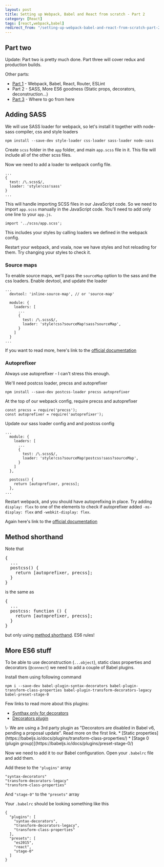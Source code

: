 ```yaml
---
layout: post
title: Setting up Webpack, Babel and React from scratch - Part 2
category: [React]
tags: [react,webpack,babel]
redirect_from: "/setting-up-webpack-babel-and-react-from-scratch-part-2/"
---
```


## Part two

Update: Part two is pretty much done. Part three will cover redux and production builds.

Other parts:

* [Part 1](/setting-up-webpack-babel-and-react-from-scratch) - Webpack, Babel, React, Router, ESLint
* Part 2 - SASS, More ES6 goodness (Static props, decorators, deconstruction...)
* [Part 3](/setting-up-webpack-babel-and-react-from-scratch-part-3) - Where to go from here

## Adding SASS

We will use SASS loader for webpack, so let's install it together with node-sass compiler,
 css and style loaders

    npm install --save-dev style-loader css-loader sass-loader node-sass

Create `scss` folder in the `app` folder, and main `app.scss` file in it.
This file will include all of the other scss files.

Now we need to add a loader to webpack config file.

<!--more-->

```
...
{
  test: /\.scss$/,
  loader: 'style!css!sass'
}
...
```

This will handle importing SCSS files in our JavaScript code.
So we need to import `app.scss` manually in the JavaScript code.
You'll need to add only one line to your `app.js`.

    import '../scss/app.scss';

This includes your styles by calling loaders we defined in the webpack config.

Restart your webpack, and voala, now we have styles and hot reloading for them.
Try changing your styles to check it.

### Source maps

To enable source maps, we'll pass the `sourceMap` option to the sass and the css loaders.
Enable devtool, and update the loader

```
...
  devtool: 'inline-source-map', // or 'source-map'

  module: {
    loaders: [
      ...
      {
        test: /\.scss$/,
        loader: 'style!css?sourceMap!sass?sourceMap',
      }
    ]
  }
...
```

If you want to read more, here's link to the
[official documentation](https://github.com/jtangelder/sass-loader)

### Autoprefixer

Always use autoprefixer - I can't stress this enough.

We'll need postcss loader, precss and autoprefixer

    npm install --save-dev postcss-loader precss autoprefixer


At the top of our webpack config, require precss and autoprefixer

```
const precss = require('precss');
const autoprefixer = require('autoprefixer');
```

Update our sass loader config and and postcss config

```
...
  module: {
    loaders: [
      ...
      {
        test: /\.scss$/,
        loader: 'style!css?sourceMap!postcss!sass?sourceMap',
      }
    ]
  },

  postcss() {
    return [autoprefixer, precss];
  },
...
```

Restart webpack, and you should have autoprefixing in place.
Try adding `display: flex` to one of the elements to check if autoprefixer added
`-ms-display: flex` and `-webkit-display: flex`.

Again here's link to the [official documentation](https://github.com/postcss/postcss-loader)

## Method shorthand

Note that

<pre>
{
  ...
  postcss() {
    return [autoprefixer, precss];
  }
}
</pre>

is the same as

<pre>
{
  ...
  postcss: function () {
    return [autoprefixer, precss];
  }
}
</pre>

but only using [method shorthand](http://eslint.org/docs/rules/object-shorthand).
ES6 rules!

## More ES6 stuff

To be able to use deconstruction (`...object`), static class properties and decorators (`@connect`) we need to add
a couple of Babel plugins.

Install them using following command

    npm i --save-dev babel-plugin-syntax-decorators babel-plugin-transform-class-properties babel-plugin-transform-decorators-legacy babel-preset-stage-0

Few links to read more about this plugins:

* [Synthax only for decorators](https://babeljs.io/docs/plugins/syntax-decorators/)
* [Decorators plugin](https://github.com/loganfsmyth/babel-plugin-transform-decorators-legacy)
<span class="Small">
\- We are using a 3rd party plugin as "Decorators are disabled in Babel v6, pending a proposal update".
Read more on the first link.
</span>
* [Static properties](https://babeljs.io/docs/plugins/transform-class-properties/)
* [Stage 0 (plugin group)](https://babeljs.io/docs/plugins/preset-stage-0/)



Now we need to add it to our Babel configuration. Open your `.babelrc` file and add them.

Add these to the `"plugins"` array

    "syntax-decorators"
    "transform-decorators-legacy"
    "transform-class-properties"

And `"stage-0"` to the `"presets"` array

Your `.babelrc` should be looking something like this

    {
      "plugins": [
        "syntax-decorators",
        "transform-decorators-legacy",
        "transform-class-properties"
      ],
      "presets": [
        "es2015",
        "react",
        "stage-0"
      ]
    }
